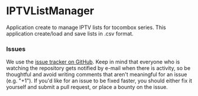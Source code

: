 # IPTVListManager

Application create to manage IPTV lists for tocombox series.
This application create/load and save lists in .csv format.

### Issues



We use the [issue tracker on GitHub](https://github.com/tryller/iptv/issues). Keep in mind that everyone who is watching the repository gets notified by e-mail when there is activity, so be thoughtful and avoid writing comments that aren't meaningful for an issue (e.g. "+1"). If you'd like for an issue to be fixed faster, you should either fix it yourself and submit a pull request, or place a bounty on the issue.


